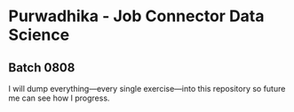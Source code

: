 # Purwadhika - Job Connector Data Science 
## Batch 0808
I will dump everything—every single exercise—into this repository so future me can see how I progress.
